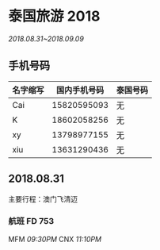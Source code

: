 # 泰国旅游 2018
*2018.08.31~2018.09.09*



## 手机号码

|名字缩写|国内手机号码|泰国号码|
|---------|----------|---------|
|Cai|15820595093|无|
|K|18602058256|无|
|xy|13798977155|无|
|xiu|13631290436|无|

## 2018.08.31
主要行程：澳门飞清迈

### 航班 FD 753
MFM  *09:30PM*  CNX  *11:10PM*
